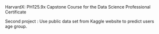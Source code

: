 HarvardX: PH125.9x Capstone Course for the Data Science Professional Certificate

Second project : Use public data set from Kaggle website to predict users age group.

